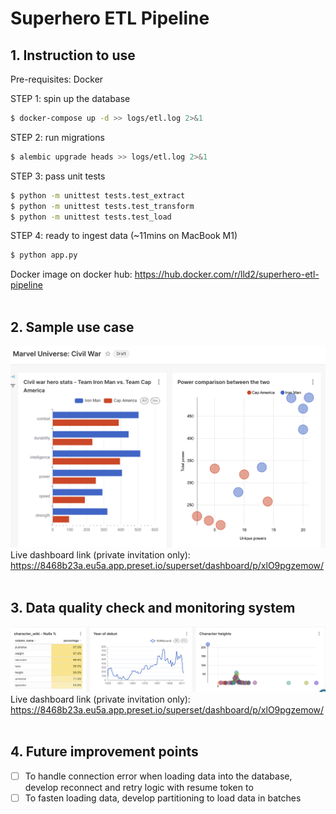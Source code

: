 # Superhero ETL Pipeline

## 1. Instruction to use

Pre-requisites:
Docker

STEP 1:
spin up the database <br>

```bash
$ docker-compose up -d >> logs/etl.log 2>&1
```

STEP 2:
run migrations<br>

```bash
$ alembic upgrade heads >> logs/etl.log 2>&1
```

STEP 3:
pass unit tests<br>

```bash
$ python -m unittest tests.test_extract
$ python -m unittest tests.test_transform
$ python -m unittest tests.test_load
```

STEP 4:
ready to ingest data (~11mins on MacBook M1) <br>

```bash
$ python app.py
```

Docker image on docker hub: https://hub.docker.com/r/lld2/superhero-etl-pipeline
<br/><br/>

## 2. Sample use case

![Sample Use Case](data/sample-use-case.png)<br>
Live dashboard link (private invitation only):
https://8468b23a.eu5a.app.preset.io/superset/dashboard/p/xlO9pgzemow/
<br/><br/>

## 3. Data quality check and monitoring system

![Quality Control](data/quality-control.png)
Live dashboard link (private invitation only):
https://8468b23a.eu5a.app.preset.io/superset/dashboard/p/xlO9pgzemow/
<br/><br/>

## 4. Future improvement points

- [ ] To handle connection error when loading data into the database, develop reconnect and retry logic with resume token to
- [ ] To fasten loading data, develop partitioning to load data in batches
